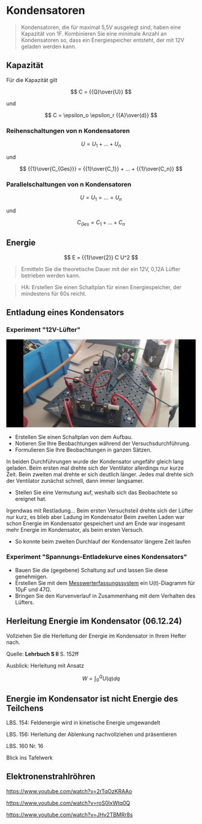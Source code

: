 Kondensatoren
======================

> Kondensatoren, die für maximal 5,5V ausgelegt sind, haben eine Kapazität von 1F. Kombinieren Sie eine minimale Anzahl an Kondensatoren so, dass ein Energiespeicher entsteht, der mit 12V geladen werden kann.

## Kapazität

Für die Kapazität gilt 

$$
C = {{Q}\over{U}}
$$

und

$$
C = \epsilon_o \epsilon_r {{A}\over{d}}
$$

### Reihenschaltungen von n Kondensatoren

$$
U=U_{1} + ... + U_{n}
$$

und 

$$
{{1}\over{C_{Ges}}} = {{1}\over{C_1}} + ... + {{1}\over{C_n}}
$$

### Parallelschaltungen von n Kondensatoren

$$
U = U_1 = ... = U_n$$

und 

$$
C_{Ges} = C_1 + ... + C_n
$$

## Energie

$$
E = {{1}\over{2}} C U^2
$$

> Ermitteln Sie die theoretische Dauer mit der ein 12V, 0,12A Lüfter betrieben werden kann.

> HA: Erstellen Sie einen Schaltplan für einen Energiespeicher, der mindestens für 60s reicht.

## Entladung eines Kondensators

### Experiment "12V-Lüfter"

![](Luefter-Goldcap.jpg)

- Erstellen Sie einen Schaltplan von dem Aufbau.
- Notieren Sie Ihre Beobachtungen während der Versuchsdurchführung.
- Formulieren Sie Ihre Beobachtungen in ganzen Sätzen.


In beiden Durchführungen wurde der Kondensator ungefähr gleich lang geladen. Beim ersten mal drehte sich der Ventilator allerdings nur kurze Zeit. Beim zweiten mal drehte er sich deutlich länger. Jedes mal drehte sich der Ventilator zunächst schnell, dann immer langsamer.


- Stellen Sie eine Vermutung auf, weshalb sich das Beobachtete so ereignet hat.


Irgendwas mit Restladung...
Beim ersten Versuchsteil drehte sich der Lüfter nur kurz, es blieb aber Ladung im Kondensator
Beim zweiten Laden war schon Energie im Kondensator gespeichert und am Ende war insgesamt mehr Energie im Kondensator, als beim ersten Versuch.

- So konnte beim zweiten Durchlauf der Kondensator längere Zeit laufen

### Experiment "Spannungs-Entladekurve eines Kondensators"

- Bauen Sie die (gegebene) Schaltung auf und lassen Sie diese genehmigen.
- Erstellen Sie mit dem [Messwerterfassungssystem](https://www.phywe.de/sensoren-software/mess-software-apps/measureapp-die-kostenlose-mess-software-fuer-alle-endgeraete_2274_3205/) ein U(t)-Diagramm für 10µF und 47Ω.
- Bringen Sie den Kurvenverlauf in Zusammenhang mit dem Verhalten des Lüfters.

## Herleitung Energie im Kondensator (06.12.24)

Vollziehen Sie die Herleitung der Energie im Kondensator in Ihrem Hefter nach. 

Quelle: **Lehrbuch S II** S. 152ff

Ausblick: Herleitung mit Ansatz 

$$
W =  \int_{0}^{Q} U(q) dq 
$$

## Energie im Kondensator ist nicht Energie des Teilchens

LBS. 154: Feldenergie wird in kinetische Energie umgewandelt

LBS. 156: Herleitung der Ablenkung nachvollziehen und präsentieren

LBS. 160 Nr. 16

Blick ins Tafelwerk

## Elektronenstrahlröhren

https://www.youtube.com/watch?v=2rTqOzKRAAo

https://www.youtube.com/watch?v=roS0IxWtq0Q

https://www.youtube.com/watch?v=JHv2TBMRr8s


